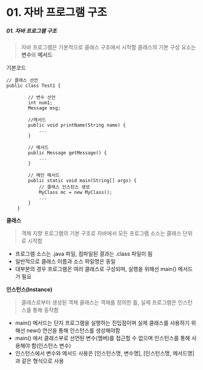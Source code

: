 # 01. 자바 프로그램 구조
##### 01. 자바 프로그램 구조
> 자바 프로그램은 기본적으로 클래스 구조에서 시작함
> 클래스의 기본 구성 요소는 **변수**와 **메서드**

기본코드

    // 클래스 선언
    public class Test1 {
    
		    // 변수 선언
		    int num1;
		    Message msg;
		    
		    //메서드
		    public void printName(String name) {
			    ...
		    }
		    
		    // 메서드
		    public Message getMessage() {
			    ...
		    }
		    
		    // 메인 메서드
		    public static void main(String[] args) {
			    // 클래스 인스턴스 생성
			    MyClass mc = new MyClass();
			    ...
			}
		}

**클래스**
> 객체 지향 프로그램의 기본 구조로 자바에서 모든 프로그램 소스는 클래스 단위로 시작함

- 프로그램 소스는 .java 파일, 컴파일된 결과는 .class 파일이 됨
- 일반적으로 클래스 이름과 소스 파일명은 동일
- 대부분의 경우 프로그램은 여러 클래스로 구성되며, 실행을 위해선 main() 메서드가 필요

**인스턴스(Instance)**
> 클래스로부터 생성된 객체
> 클래스는 객체를 정의한 틀, 실제 프로그램은 인스턴스를 통해 동작함

- main() 메서드는 단지 프로그램을 실행하는 진입점이며 실제 클래스를 사용하기 위해선 new() 연산을 통해 인스턴스를 생성해야함
- main() 에서 클래스부로 선언된 변수(멤버)를 접근할 수 없으며 인스턴스를 통해 사용해야 함(인스턴스 변수)
- 인스턴스에서 변수와 메서드 사용은 [인스턴스명, 변수명],  [인스턴스명, 메서드명]과 같은 형식으로 사용
